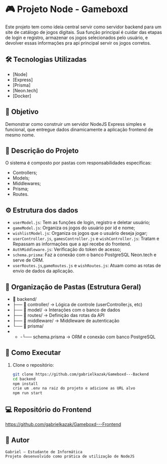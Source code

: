 # 🎮 Projeto Node - Gameboxd

Este projeto tem como ideia central servir como servidor backend para um site de catálogo de jogos digitais. Sua função principal é cuidar das etapas de login e registro, armazenar os jogos selecionados pelo usuário, e devolver essas informações pra api principal servir os jogos corretos.

## 🛠 Tecnologias Utilizadas

- [Node]
- [Express]
- [Prisma]
- [Neon.tech]
- [Docker]

## 🎯 Objetivo

Demonstrar como construir um servidor NodeJS Express simples e funcional, que entregue dados dinamicamente a aplicação frontend de mesmo nome.

## 📄 Descrição do Projeto

O sistema é composto por pastas com responsabilidades específicas:

- Controllers;
- Models;
- Middlewares;
- Prisma;
- Routes.

## ⚙️ Estrutura dos dados

- `userModel.js`: Tem as funções de login, registro e deletar usuário;
- `gameModel.js`: Organiza os jogos do usuário por id e nome;
- `wishlistModel.js`: Organiza os jogos que o usuário deseja jogar;
- `userController.js`, `gamesController.js` e `wishController.js`: Tratam e Repassam as informações que a api recebe do frontend.
- `AuthMiddleware.js`: Verificação do token de acesso;
- `schema.prisma`: Faz a conexão com o banco PostgreSQL Neon.tech e serve de ORM.
- `userRoutes.js`,`gameRoutes.js` e `wishRoutes.js`: Atuam como as rotas de envio de dados da aplicação.

## 📁 Organização de Pastas (Estrutura Geral)

- 📁 backend/
- ├── 📁 controller/          → Lógica de controle (userController.js, etc)
- ├── 📁 model/               → Interações com o banco de dados
- ├── 📁 routes/              → Definição das rotas da API
- ├── 📁 middleware/          → Middleware de autenticação
- └── 📁 prisma/
- - -└── schema.prisma       → ORM e conexão com banco PostgreSQL


## 🚀 Como Executar

1. Clone o repositório:
   ```bash
   git clone https://github.com/gabrielkazak/Gameboxd---Backend
   cd backend
   npm install
   crie um .env na raiz do projeto e adicione as URL alvo
   npm run start

## 💻 Repositório do Frontend

https://github.com/gabrielkazak/Gameboxd---Frontend

## 👤 Autor

    Gabriel – Estudante de Informática
    Projeto desenvolvido como prática de utilização de NodeJS
